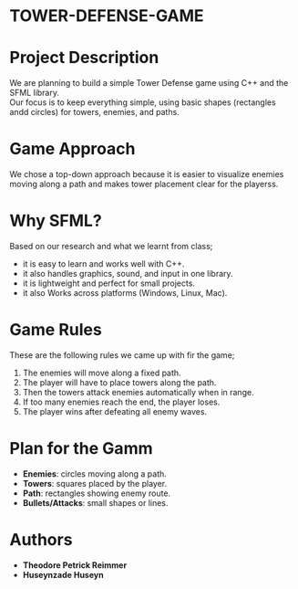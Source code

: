 # TOWER-DEFENSE-GAME
# Project Description

We are planning to build a simple Tower Defense game using C++ and the SFML library.  
Our focus is to keep everything simple, using basic shapes (rectangles andd circles) for towers, enemies, and paths.



# Game Approach

We chose a top-down approach because it is easier to visualize enemies moving along a path and makes tower placement clear for the playerss.



# Why SFML?

Based on our research and what we learnt from class;
- it is easy to learn and works well with C++.
-  it also handles graphics, sound, and input in one library.
- it is lightweight and perfect for small projects.
- it also Works across platforms (Windows, Linux, Mac).


# Game Rules
These are the following rules we came up with fir the game;
1. The enemies will move along a fixed path.
2. The player will have to place towers along the path.
3. Then the towers attack enemies automatically when in range.
4. If too many enemies reach the end, the player loses.
5. The player wins after defeating all enemy waves.


# Plan for the Gamm

- **Enemies**: circles moving along a path.
- **Towers**: squares placed by the player.
- **Path**: rectangles showing enemy route.
- **Bullets/Attacks**: small shapes or lines.


 # Authors
- **Theodore Petrick Reimmer**
- **Huseynzade Huseyn**
